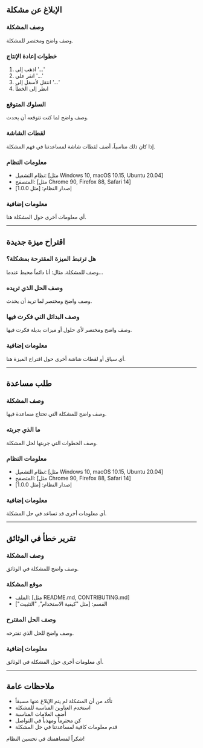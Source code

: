 ## الإبلاغ عن مشكلة

### وصف المشكلة
وصف واضح ومختصر للمشكلة.

### خطوات إعادة الإنتاج
1. اذهب إلى '...'
2. انقر على '...'
3. انتقل لأسفل إلى '...'
4. انظر إلى الخطأ

### السلوك المتوقع
وصف واضح لما كنت تتوقعه أن يحدث.

### لقطات الشاشة
إذا كان ذلك مناسباً، أضف لقطات شاشة لمساعدتنا في فهم المشكلة.

### معلومات النظام
- نظام التشغيل: [مثل Windows 10, macOS 10.15, Ubuntu 20.04]
- المتصفح: [مثل Chrome 90, Firefox 88, Safari 14]
- إصدار النظام: [مثل 1.0.0]

### معلومات إضافية
أي معلومات أخرى حول المشكلة هنا.

---

## اقتراح ميزة جديدة

### هل ترتبط الميزة المقترحة بمشكلة؟
وصف للمشكلة. مثال: أنا دائماً محبط عندما...

### وصف الحل الذي تريده
وصف واضح ومختصر لما تريد أن يحدث.

### وصف البدائل التي فكرت فيها
وصف واضح ومختصر لأي حلول أو ميزات بديلة فكرت فيها.

### معلومات إضافية
أي سياق أو لقطات شاشة أخرى حول اقتراح الميزة هنا.

---

## طلب مساعدة

### وصف المشكلة
وصف واضح للمشكلة التي تحتاج مساعدة فيها.

### ما الذي جربته
وصف الخطوات التي جربتها لحل المشكلة.

### معلومات النظام
- نظام التشغيل: [مثل Windows 10, macOS 10.15, Ubuntu 20.04]
- المتصفح: [مثل Chrome 90, Firefox 88, Safari 14]
- إصدار النظام: [مثل 1.0.0]

### معلومات إضافية
أي معلومات أخرى قد تساعد في حل المشكلة.

---

## تقرير خطأ في الوثائق

### وصف المشكلة
وصف واضح للمشكلة في الوثائق.

### موقع المشكلة
- الملف: [مثل README.md, CONTRIBUTING.md]
- القسم: [مثل "كيفية الاستخدام", "التثبيت"]

### وصف الحل المقترح
وصف واضح للحل الذي تقترحه.

### معلومات إضافية
أي معلومات أخرى حول المشكلة في الوثائق.

---

## ملاحظات عامة

- تأكد من أن المشكلة لم يتم الإبلاغ عنها مسبقاً
- استخدم العناوين المناسبة للمشكلة
- أضف العلامات المناسبة
- كن محترماً ومهذباً في التواصل
- قدم معلومات كافية لمساعدتنا في حل المشكلة

شكراً لمساهمتك في تحسين النظام!